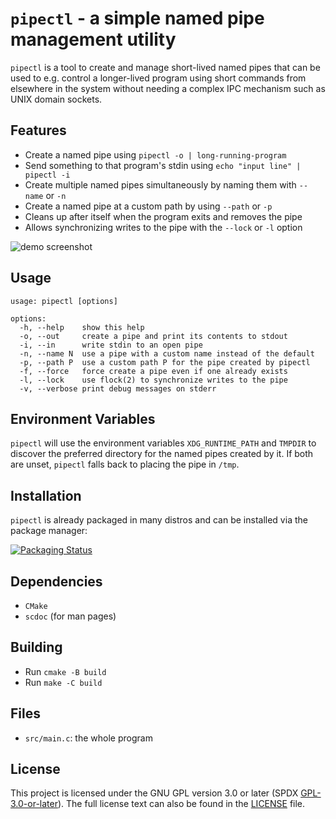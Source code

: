 # `pipectl` - a simple named pipe management utility

`pipectl` is a tool to create and manage short-lived named pipes that can be
used to e.g. control a longer-lived program using short commands from elsewhere
in the system without needing a complex IPC mechanism such as UNIX domain
sockets.

## Features

- Create a named pipe using `pipectl -o | long-running-program`
- Send something to that program's stdin using `echo "input line" | pipectl -i`
- Create multiple named pipes simultaneously by naming them with `--name` or `-n`
- Create a named pipe at a custom path by using `--path` or `-p`
- Cleans up after itself when the program exits and removes the pipe
- Allows synchronizing writes to the pipe with the `--lock` or `-l` option

![demo screenshot](https://user-images.githubusercontent.com/4077106/147712401-7de95c84-a381-44f8-9b67-74507215f14a.png)

## Usage

```
usage: pipectl [options]

options:
  -h, --help    show this help
  -o, --out     create a pipe and print its contents to stdout
  -i, --in      write stdin to an open pipe
  -n, --name N  use a pipe with a custom name instead of the default
  -p, --path P  use a custom path P for the pipe created by pipectl
  -f, --force   force create a pipe even if one already exists
  -l, --lock    use flock(2) to synchronize writes to the pipe
  -v, --verbose print debug messages on stderr
```

## Environment Variables

`pipectl` will use the environment variables `XDG_RUNTIME_PATH` and `TMPDIR` to
discover the preferred directory for the named pipes created by it. If both are
unset, `pipectl` falls back to placing the pipe in `/tmp`.

## Installation

`pipectl` is already packaged in many distros and can be installed via the
package manager:

[![Packaging Status](https://repology.org/badge/vertical-allrepos/pipectl.svg?columns=3)](https://repology.org/project/pipectl/versions)

## Dependencies

- `CMake`
- `scdoc` (for man pages)

## Building

- Run `cmake -B build`
- Run `make -C build`

## Files

- `src/main.c`: the whole program

## License

This project is licensed under the GNU GPL version 3.0 or later (SPDX
[GPL-3.0-or-later](https://spdx.org/licenses/GPL-3.0-or-later.html)). The full
license text can also be found in the [LICENSE](/LICENSE) file.
